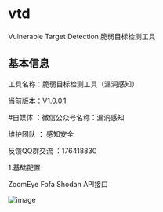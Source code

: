 # vtd
Vulnerable Target Detection 脆弱目标检测工具

## 基本信息

工具名称：脆弱目标检测工具（漏洞感知）

当前版本：V1.0.0.1

#自媒体 ：微信公众号名称：漏洞感知

维护团队 ： 感知安全

反馈QQ群交流 ：176418830

1.基础配置

ZoomEye Fofa Shodan  API接口

![image](https://github.com/greekn/vtd/blob/master/image/1.png)

